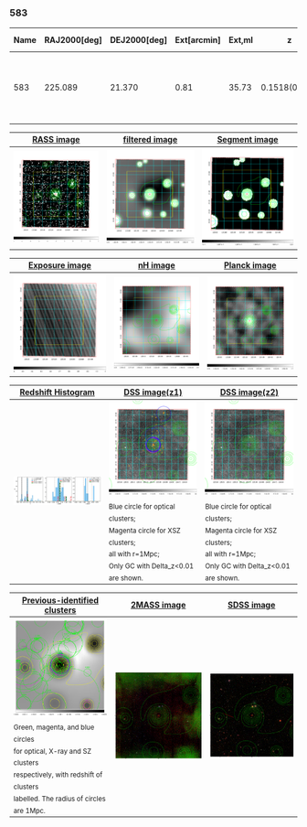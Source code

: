 <div STYLE="page-break-after: always;"></div>

### 583

|Name|RAJ2000[deg]|DEJ2000[deg] |Ext[arcmin]| Ext,ml | z | z_src| C|GC(XSZ,Delta_z<0.01)| GC(OPT,Delta_z<0.01)|GC| R_sig[arcmin] | R500[arcmin] | R500[Mpc]| CRsig[c/s] | CR500[c/s] |L500[1E44 erg/s]|F500[1E-12 erg/s/cm^2]| M500[1E14 Msun]|Tx[keV]|Cnt_sig|Beta|Rc[arcmin]|Comment|Alias|
|---|---|---|---|---|---|------|---|--------|---------|----------|---|---|---|---|---|---|---|---|---|---|---|---|---|---|
|583| 225.089| 21.370| 0.81| 35.73| 0.1518(0.005)| z1, z_xsz| B| F20, MCXC, PSZ2, Tar, XB| A, N, RM, W| A, C, F20, MCXC, N, PSZ2, Tar, W, XB| 5.875| 7.947| 1.259| 0.439(0.050)| 0.466(0.052)| 5.615(0.232)| 8.989(0.372)| 6.58(0.13)| 7.19(0.09)| 151.6| 0.914(-0.097+0.061)| 2.469(-0.410+0.290)| -| k013|

|[RASS image](../image/583/583_img.pdf)|[filtered image](../image/583/583_fil.pdf)|[Segment image](../image/583/583_seg.pdf)|
|-------------------|--------------------|-------------------|
| <img src="../image/583/583_img.png" width="300">  | <img src="../image/583/583_fil.png" width="300">   | <img src="../image/583/583_seg.png" width="300">  |

|[Exposure image](../image/583/583_mex.pdf)| [nH image](../image/583/583_nh.pdf)| [Planck image](../image/583/583_p.pdf)|
|-------------------|--------------------|-------------------|
|<img src="../image/583/583_mex.png" width="300">   | <img src="../image/583/583_nh.png" width="300">    | <img src="../image/583/583_p.png" width="300"> |

|[Redshift Histogram](../image/583/583_zg.pdf) | [DSS image(z1)](../image/583/583_dss_z1.pdf)      |  [DSS image(z2)](../image/583/583_dss_z2.pdf)    |
|-------------------|--------------------|-------------------|
|<img src="../image/583/583_zg.png" width="300"> |<img src="../image/583/583_dss_z1.png" width="300"> <sub><br>Blue circle for optical clusters; <br>Magenta circle for XSZ clusters; <br>all with r=1Mpc; <br>Only GC with Delta_z<0.01 are shown. </sub>| <img src="../image/583/583_dss_z2.png" width="300"><sub><br>Blue circle for optical clusters; <br>Magenta circle for XSZ clusters; <br>all with r=1Mpc; <br>Only GC with Delta_z<0.01 are shown. </sub> |

|[Previous-identified clusters](../image/583/583_gc.pdf) | [2MASS image](../image/583/583_2mass.pdf)      |[SDSS image](../image/583/583_sdss.pdf)   |
|-------------------|-------------------|-------------------|
|<img src=../image/583/583_gc.png width="300"> <br><sub>Green, magenta, and blue circles <br>for optical, X-ray and SZ clusters <br>respectively, with redshift of clusters <br>labelled. The radius of circles <br>are 1Mpc.</sub>|<img src="../image/583/583_2mass.png" width="300">  | <img src="../image/583/583_sdss.png" width="300">  |




